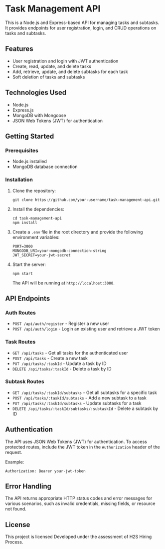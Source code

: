 # Task Management API

This is a Node.js and Express-based API for managing tasks and subtasks. It provides endpoints for user registration, login, and CRUD operations on tasks and subtasks.

## Features

- User registration and login with JWT authentication
- Create, read, update, and delete tasks
- Add, retrieve, update, and delete subtasks for each task
- Soft deletion of tasks and subtasks

## Technologies Used

- Node.js
- Express.js
- MongoDB with Mongoose
- JSON Web Tokens (JWT) for authentication

## Getting Started

### Prerequisites

- Node.js installed
- MongoDB database connection

### Installation

1. Clone the repository:

   ```
   git clone https://github.com/your-username/task-management-api.git
   ```

2. Install the dependencies:

   ```
   cd task-management-api
   npm install
   ```

3. Create a `.env` file in the root directory and provide the following environment variables:

   ```
   PORT=3000
   MONGODB_URI=your-mongodb-connection-string
   JWT_SECRET=your-jwt-secret
   ```

4. Start the server:

   ```
   npm start
   ```

   The API will be running at `http://localhost:3000`.

## API Endpoints

### Auth Routes

- `POST /api/auth/register` - Register a new user
- `POST /api/auth/login` - Login an existing user and retrieve a JWT token

### Task Routes

- `GET /api/tasks` - Get all tasks for the authenticated user
- `POST /api/tasks` - Create a new task
- `PUT /api/tasks/:taskId` - Update a task by ID
- `DELETE /api/tasks/:taskId` - Delete a task by ID

### Subtask Routes

- `GET /api/tasks/:taskId/subtasks` - Get all subtasks for a specific task
- `POST /api/tasks/:taskId/subtasks` - Add a new subtask to a task
- `PUT /api/tasks/:taskId/subtasks` - Update subtasks for a task
- `DELETE /api/tasks/:taskId/subtasks/:subtaskId` - Delete a subtask by ID

## Authentication

The API uses JSON Web Tokens (JWT) for authentication. To access protected routes, include the JWT token in the `Authorization` header of the request.

Example:
```
Authorization: Bearer your-jwt-token
```

## Error Handling

The API returns appropriate HTTP status codes and error messages for various scenarios, such as invalid credentials, missing fields, or resource not found.

## License

This project is licensed Developed under the assessment of H2S Hiring Process.